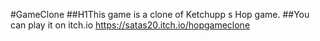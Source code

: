 #GameClone
##H1This game is  a clone of Ketchupp s Hop game.
##You can play it on itch.io https://satas20.itch.io/hopgameclone
